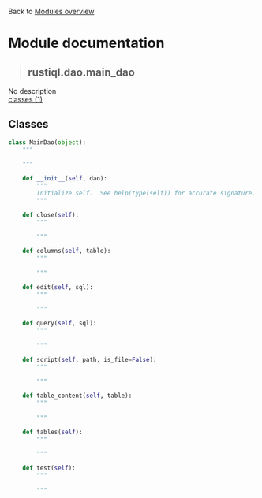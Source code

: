 Back to [Modules overview](https://github.com/pyrustic/rustiql/blob/master/docs/modules/README.md)
  
# Module documentation
>## rustiql.dao.main\_dao
No description
<br>
[classes (1)](https://github.com/pyrustic/rustiql/blob/master/docs/modules/content/rustiql.dao.main_dao/classes.md)


## Classes
```python
class MainDao(object):
    """
    
    """

    def __init__(self, dao):
        """
        Initialize self.  See help(type(self)) for accurate signature.
        """

    def close(self):
        """
        
        """

    def columns(self, table):
        """
        
        """

    def edit(self, sql):
        """
        
        """

    def query(self, sql):
        """
        
        """

    def script(self, path, is_file=False):
        """
        
        """

    def table_content(self, table):
        """
        
        """

    def tables(self):
        """
        
        """

    def test(self):
        """
        
        """

```

